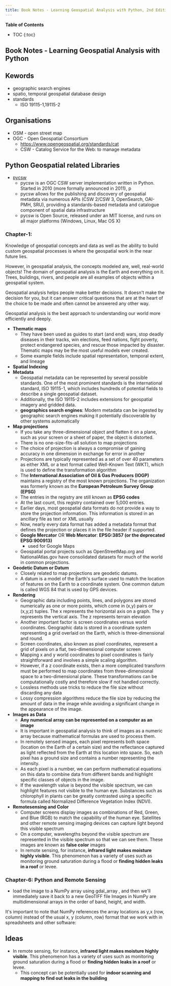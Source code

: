 ```yaml
---
title: Book Notes - Learning Geospatial Analysis with Python, 2nd Edition
---
```


**Table of Contents**
* TOC
{:toc}


## Book Notes - Learning Geospatial Analysis with Python

## Kewords
* geographic search engines
* spatio, temporal geospatial database design
* standards
  * ISO 19115-1,19115-2

## Organisations
* OSM - open street map
* OGC - Open Geospatial Consortium
  * https://www.opengeospatial.org/standards/cat
  * CSW - Catalog Service for the Web: to manage metadata


## Python Geospatial related Libraries
* [pycsw](http://pycsw.org)
  - pycsw is an OGC CSW server implementation written in Python. Started in 2010 (more formally announced in 2011), p
  - pycsw allows for the publishing and discovery of geospatial metadata via numerous APIs (CSW 2/CSW 3, OpenSearch, OAI-PMH, SRU), providing a standards-based metadata and catalogue component of spatial data infrastructure
  - pycsw is Open Source, released under an MIT license, and runs on all major platforms (Windows, Linux, Mac OS X)

### Chapter-1:
Knowledge of geospatial concepts and data as well as the ability to build custom geospatial processes is where the geospatial work in the near future lies.

However, in geospatial analysis, the concepts modeled are, well, real-world objects! The domain of geospatial analysis is the Earth and everything on it. Trees, buildings, rivers, and people are all examples of objects within a geospatial system.


Geospatial analysis helps people make better decisions. It doesn't make the decision for you, but it can answer critical questions that are at the heart of the choice to be made and often cannot be answered any other way.

Geospatial analysis is the best approach to understanding our world more efficiently and deeply.


* **Thematic maps**
  * They have been used as guides to start (and end) wars, stop deadly diseases in their tracks, win elections, feed nations, fight poverty, protect endangered species, and rescue those impacted by disaster. Thematic maps may be the most useful models ever created.
  * Some example fields include spatial representation, temporal extent, and lineage
* **Spatial Indexing**
* **Metadata**
  * Geospatial metadata can be represented by several possible standards. One of the most prominent standards is the international standard, ISO 19115-1, which includes hundreds of potential fields to describe a single geospatial dataset.
  * Additionally, the ISO 19115-2 includes extensions for geospatial imagery and gridded data.
  * **geographics search engines**: Modern metadata can be ingested by geographic search engines making it potentially discoverable by other systems automatically
* **Map projections**
  * If you take any three-dimensional object and flatten it on a plane, such as your screen or a sheet of paper, the object is distorted.
  * There is no one-size-fits-all solution to map projections
  * The choice of projection is always a compromise of gaining accuracy in one dimension in exchange for error in another
  * Projections are typically represented as a set of over 40 parameters as either XML or a text format called Well-Known Text (WKT), which is used to define the transformation algorithm
  * The **International Association of Oil & Gas Producers (IOGP)** maintains a registry of the most known projections. The organization was formerly known as the **European Petroleum Survey Group (EPSG)**
  * The entries in the registry are still known as **EPSG codes**
  * At the last count, this registry contained over 5,000 entries.
  * Earlier days, most geospatial data formats do not provide a way to store the projection information. This information is stored in an ancillary file as text or XML usually
  * Now, nearly every data format has added a metadata format that defines the projection or places it in the file header if supported.
  * **Google Mercator** OR **Web Mercator**: **EPSG:3857 (or the deprecated EPSG:900913)**
    - used for Google Maps
  * Geospatial portal projects such as OpenStreetMap.org and NationalAtlas.gov have consolidated datasets for much of the world in common projections.
* **Geodetic Datum or Datum**
  * Closely related to map projections are geodetic datums.
  * A datum is a model of the Earth's surface used to match the location of features on the Earth to a coordinate system. One common datum is called WGS 84 that is used by GPS devices.
* **Rendering**
  * Geographic data including points, lines, and polygons are stored numerically as one or more points, which come in (x,y) pairs or (x,y,z) tuples. The x represents the horizontal axis on a graph. The y represents the vertical axis. The z represents terrain elevation
  * Another important factor is screen coordinates versus world coordinates. Geographic data is stored in a coordinate system representing a grid overlaid on the Earth, which is three-dimensional and round.
  * Screen coordinates, also known as pixel coordinates, represent a grid of pixels on a flat, two-dimensional computer screen
  * Mapping x and y world coordinates to pixel coordinates is fairly straightforward and involves a simple scaling algorithm.
  * However, if a z coordinate exists, then a more complicated transform must be performed to map coordinates from three-dimensional space to a two-dimensional plane. These transformations can be computationally costly and therefore slow if not handled correctly.
  * Lossless methods use tricks to reduce the file size without discarding any data
  * Lossy compression algorithms reduce the file size by reducing the amount of data in the image while avoiding a significant change in the appearance of the image.
* **Images as Data**
  * **Any numerical array can be represented on a computer as an image**
  * It is important in geospatial analysis to think of images as a numeric array because mathematical formulas are used to process them.
  * In remotely sensed images, each pixel represents both space (location on the Earth of a certain size) and the reflectance captured as light reflected from the Earth at this location into space. So, each pixel has a ground size and contains a number representing the intensity.
  * As each pixel is a number, we can perform mathematical equations on this data to combine data from different bands and highlight specific classes of objects in the image.
  * If the wavelength value is beyond the visible spectrum, we can highlight features not visible to the human eye. Substances such as chlorophyll in plants can be greatly contrasted using a specific formula called Normalized Difference Vegetation Index (NDVI).
* **Remotesensing and Color**
  * Computer screens display images as combinations of Red, Green, and Blue (RGB) to match the capability of the human eye. Satellites and other remote sensing imaging devices can capture light beyond this visible spectrum
  * On a computer, wavelengths beyond the visible spectrum are represented in the visible spectrum so that we can see them. These images are known as **false color** images
  * In remote sensing, for instance, **infrared light makes moisture highly visible**. This phenomenon has a variety of uses such as monitoring ground saturation during a flood or **finding hidden leaks in a roof** or levee.


### Chapter-6: Python and Remote Sensing

* load the image to a NumPy array using gdal_array , and then we'll immediately save it back to a new GeoTIFF file
Images in NumPy are multidimensional arrays in the order of band, height, and width.

It's important to note that NumPy references the array locations as y,x (row, column) instead of the usual x, y (column, row) format that we work with in spreadsheets and other software:


## Ideas
* In remote sensing, for instance, **infrared light makes moisture highly visible**. This phenomenon has a variety of uses such as monitoring ground saturation during a flood or **finding hidden leaks in a roof** or levee.
  * This concept can be potentially used for **indoor scanning and mapping to find out leaks in the building**
